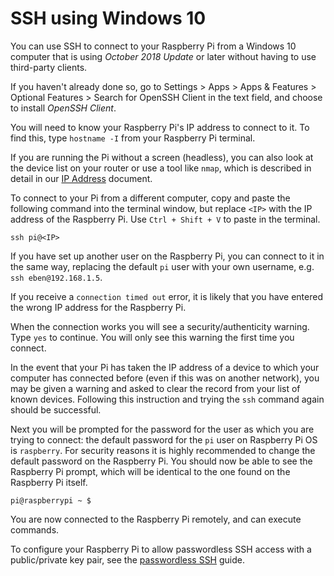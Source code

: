 # SSH using Windows 10

You can use SSH to connect to your Raspberry Pi from a Windows 10 computer that is using *October 2018 Update* or later without having to use third-party clients.

If you haven't already done so, go to Settings > Apps > Apps & Features > Optional Features > Search for OpenSSH Client in the text field, and choose to install *OpenSSH Client*.

You will need to know your Raspberry Pi's IP address to connect to it. To find this, type `hostname -I` from your Raspberry Pi terminal.

If you are running the Pi without a screen (headless), you can also look at the device list on your router or use a tool like `nmap`, which is described in detail in our [IP Address](../ip-address.md) document.

To connect to your Pi from a different computer, copy and paste the following command into the terminal window, but replace `<IP>` with the IP address of the Raspberry Pi. Use `Ctrl + Shift + V` to paste in the terminal.

```
ssh pi@<IP>
```

If you have set up another user on the Raspberry Pi, you can connect to it in the same way, replacing the default `pi` user with your own username, e.g. `ssh eben@192.168.1.5`.

If you receive a `connection timed out` error, it is likely that you have entered the wrong IP address for the Raspberry Pi.

When the connection works you will see a security/authenticity warning. Type `yes` to continue. You will only see this warning the first time you connect.

In the event that your Pi has taken the IP address of a device to which your computer has connected before (even if this was on another network), you may be given a warning and asked to clear the record from your list of known devices. Following this instruction and trying the `ssh` command again should be successful.

Next you will be prompted for the password for the user as which you are trying to connect: the default password for the `pi` user on Raspberry Pi OS is `raspberry`. For security reasons it is highly recommended to change the default password on the Raspberry Pi. You should now be able to see the Raspberry Pi prompt, which will be identical to the one found on the Raspberry Pi itself.

```
pi@raspberrypi ~ $
```

You are now connected to the Raspberry Pi remotely, and can execute commands.

To configure your Raspberry Pi to allow passwordless SSH access with a public/private key pair, see the [passwordless SSH](passwordless.md) guide.
